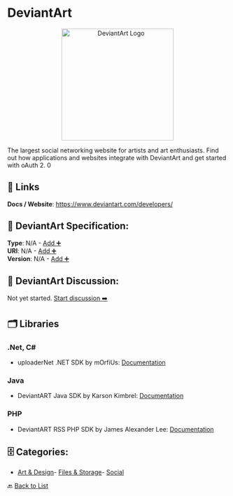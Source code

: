 # DeviantArt
<p align="center">
    <img width="256" src="https://raw.githubusercontent.com/apis-list/apis-list/main/apis/deviantart/logo_256x256.png" alt="DeviantArt Logo"/>
</p>
The largest social networking website for artists and art enthusiasts.  Find out how applications and websites integrate with DeviantArt and get started with oAuth 2. 0

##  🔗 Links
**Docs / Website**: https://www.deviantart.com/developers/

## 🧬 DeviantArt Specification:
**Type**: N/A - [Add ➕](https://github.com/apis-list/apis-list/edit/main/apis.yaml#L5090)  
**URI**: N/A - [Add ➕](https://github.com/apis-list/apis-list/edit/main/apis.yaml#L5090)  
**Version**: N/A - [Add ➕](https://github.com/apis-list/apis-list/edit/main/apis.yaml#L5090)

## 💬 DeviantArt Discussion:
Not yet started. [Start discussion ➡️](https://github.com/apis-list/apis-list/discussions/new)

## 🗂️ Libraries
### .Net, C#
- uploaderNet .NET SDK by mOrfiUs: [Documentation](https://github.com/mOrfiUs/uploaderNet)
### Java
- DeviantART Java SDK by Karson Kimbrel: [Documentation](https://github.com/KarsonKimbrel/DeviantArt-OAuth2-Java)
### PHP
- DeviantART RSS PHP SDK by James Alexander Lee: [Documentation](https://github.com/jamesl1001/deviantART-API)


## 🗄️ Categories:
- [Art & Design](https://github.com/apis-list/apis-list#art--design-)- [Files & Storage](https://github.com/apis-list/apis-list#files--storage-)- [Social](https://github.com/apis-list/apis-list#social-)

🔙  [Back to List](https://github.com/apis-list/apis-list)
